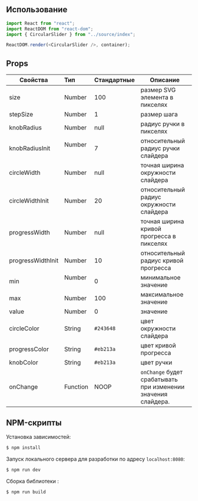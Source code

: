 ## Использование

```js
import React from "react";
import ReactDOM from "react-dom";
import { CircularSlider } from "../source/index";

ReactDOM.render(<CircularSlider />, container);
```

## Props

| Свойства          | Тип          | Стандартные | Описание                                                      |
| ----------------- | :----------- | ----------- | ------------------------------------------------------------- |
| size              | Number       | 100         | размер SVG элемента в пикселях                                |
| stepSize          | Number       | 1           | размер шага                                                   |
| knobRadius        | Number       | null        | радиус ручки в пикселях                                       |
| knobRadiusInit    | Number       | 7           | относительный радиус ручки слайдера                           |
| circleWidth       | Number       | null        | точная ширина окружности слайдера                             |
| circleWidthInit   | Number       | 20          | относительный радиус окружности слайдера                      |
| progressWidth     | Number       | null        | точная ширина кривой прогресса в пикселях                     |
| progressWidthInit | Number       | 10          | относительный радиус кривой прогресса                         |
| min               | Number       | 0           | минимальное значение                                          |
| max               | Number       | 100         | максимальное значение                                         |
| value             | Number       | 0           | значение                                                      |
| circleColor       | String       | `#243648`   | цвет окружности слайдера                                      |
| progressColor     | String       | `#eb213a`   | цвет кривой прогресса                                         |
| knobColor         | String       | `#eb213a`   | цвет ручки                                                    |
| onChange          | Function     | NOOP        | `onChange` будет срабатывать при изменении значения слайдера. |

## NPM-скрипты

Установка зависимостей:

```bash
$ npm install
```

Запуск локального сервера для разработки по адресу `localhost:8080`:

```bash
$ npm run dev
```

Сборка библиотеки :

```bash
$ npm run build
```
